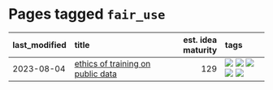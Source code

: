 # Pages tagged `fair_use`

|last_modified|title|est. idea maturity|tags
|:---|:---|---:|:---|
|2023-08-04|[ethics of training on public data](../ethics_of_public_data.md)|129|[![](https://img.shields.io/badge/tag-ai_ethics-a3a5e9)](../tags/ai_ethics.md) [![](https://img.shields.io/badge/tag-ethics-a682e)](../tags/ethics.md) [![](https://img.shields.io/badge/tag-fair_use-1661bc)](../tags/fair_use.md) [![](https://img.shields.io/badge/tag-philosophy-0e5ec)](../tags/philosophy.md) [![](https://img.shields.io/badge/tag-remix_culture-296bb1)](../tags/remix_culture.md)|